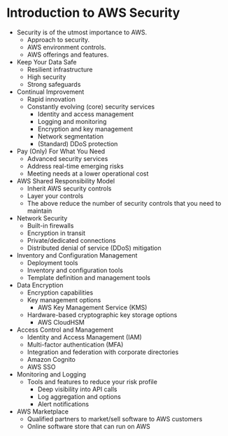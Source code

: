 # Introduction to AWS Security

* Security is of the utmost importance to AWS.
  * Approach to security.
  * AWS environment controls.
  * AWS offerings and features.
* Keep Your Data Safe
  * Resilient infrastructure
  * High security
  * Strong safeguards
* Continual Improvement
  * Rapid innovation
  * Constantly evolving (core) security services
    * Identity and access management
    * Logging and monitoring
    * Encryption and key management
    * Network segmentation
    * (Standard) DDoS protection
* Pay (Only) For What You Need
  * Advanced security services
  * Address real-time emerging risks
  * Meeting needs at a lower operational cost
* AWS Shared Responsibility Model
  * Inherit AWS security controls
  * Layer your controls
  * The above reduce the number of security controls that you need to
    maintain
* Network Security
  * Built-in firewalls
  * Encryption in transit
  * Private/dedicated connections
  * Distributed denial of service (DDoS) mitigation
* Inventory and Configuration Management
  * Deployment tools
  * Inventory and configuration tools
  * Template definition and management tools
* Data Encryption
  * Encryption capabilities
  * Key management options
    * AWS Key Management Service (KMS)
  * Hardware-based cryptographic key storage options
    * AWS CloudHSM
* Access Control and Management
  * Identity and Access Management (IAM)
  * Multi-factor authentication (MFA)
  * Integration and federation with corporate directories
  * Amazon Cognito
  * AWS SSO
* Monitoring and Logging
  * Tools and features to reduce your risk profile
    * Deep visibility into API calls
    * Log aggregation and options
    * Alert notifications
* AWS Marketplace
  * Qualified partners to market/sell software to AWS customers
  * Online software store that can run on AWS

